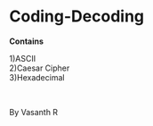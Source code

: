# Coding-Decoding

**Contains**


1)ASCII <br/>
2)Caesar Cipher  <br/> 
3)Hexadecimal   <br/>

<br/>

By Vasanth R <br/>
